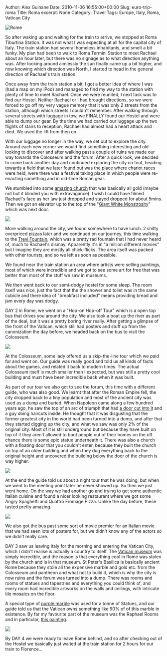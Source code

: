 Author: Alex Guinane
Date: 2010-11-06 16:55:00+00:00
Slug: euro-trip-roma
Title: Roma
excerpt: None
Category: Travel
Tags: Europe, Italy, Roma, Vatican City

![Rome](/images/2010/2010-11-06-euro-trip-roma/p1040803.jpg)

So after waking up and waiting for the train to arrive, we stopped at Roma Tiburtina Station. It was not what I was expecting at all for the capital city of Italy.
The train station had several homeless inhabitants, and smelt a bit funky. My plan had been to walk to Roma Termini Station to meet Rachael about an hour later, but there was no signage as to what direction anything was. After looking around aimlessly the sun finally came up a bit higher, and now knowing which direction was North, I started to head in the general direction of Rachael's train station.

Once away from the train station a bit, I got a better idea of where I was (had a map on my iPod) and managed to find my way to the station with plenty of time to meet Rachael. Once we were reunited, I next task was to find our Hostel. Neither Rachael or I had brought directions, so we were forced to go off my very vague memory that it was only 2 streets from the station, although which streets I couldn't remember. After walking through several streets with luggage in tow, we FINALLY found our Hostel and were able to dump our gear. By the time we had carried our luggage up the two flights of stairs to reception, Rachael had almost had a heart attack and died. We used the lift from then on.

With our luggage no longer in the way, we set out to explore the city. Around each new corner we would find something interesting and old-looking to discover and after walking past a couple of ruins we made our way towards the Colosseum and the forum. After a quick look, we decided to come back another day and continued exploring the city on foot, heading towards a field that we later found out was the place where chariot races were held, were there was a festival taking place in which people were re-enacting something and in old-time Roman gear.

We stumbled into some [amazing church](http://en.wikipedia.org/wiki/Santa_Maria_in_Aracoeli) that was basically all gold (maybe not but it blinded you with extravagance). I wish I could have filmed Rachael's face as her jaw just dropped and stayed dropped for about 5mins. Then we got an elevator up to the top of the "[Giant White Monstrosity](http://en.wikipedia.org/wiki/Monument_to_Vittorio_Emanuele_II)" which was next door.

![](/images/2010/2010-11-06-euro-trip-roma/church.JPG)

More walking around the city, we found somewhere to have lunch. 2 shitty overpriced pizzas later and we continued on our journey, this time walking to the [Trevi Fountain](http://en.wikipedia.org/wiki/Trevi_Fountain), which was a pretty rad fountain that I had never heard of, much to Rachael's dismay. Apparently it's in "a million different movies" but I imagine they are mostly all chick-flicks. The area itself was packed with other tourists, and so we left as soon as possible.

We found near the train station an area where artists were selling paintings, most of which were incredible and we got to see some art for free that was better than most of the stuff we saw in museums.

We then went back to our semi-dodgy hostel for some sleep. The room itself was nice, just the fact that the the shower and toilet was in the same cubicle and there idea of "breakfast included" means providing bread and jam every day was dodgy.

DAY 2 in Rome, we went on a "Hop-on Hop-off Tour" which is a open top bus that drives you around the city. We also took a boat up the river as part of the deal, but it was a pretty boring river really. After getting a glimpse of the front of the Vatican, which still had posters and stuff up from the canonization the day before, we headed back on the bus to visit the Colosseum.

![](/images/2010/2010-11-06-euro-trip-roma/bus.JPG)

At the Colosseum, some lady offered us a skip-the-line tour which we paid for and went on. Our guide was really good and told us all kinds of facts about the games, and related it back to modern times. The actual Colosseum itself is much smaller than I expected, but was still a pretty cool building and must have been incredible back when it was built.

As part of our tour we also got to see the forum, this time with a different guide, who was also good. We learnt that after the Roman Empire fell, the city dropped back to a tiny population and most of the ancient city was used as a dump and buried. When Napoleon came along a few hundred years ago, he saw the top of an arc of triumph that had [a door cut into it](http://en.wikipedia.org/wiki/File:Roman.forum.%26.arch.of.septimius.rome.arp.jpg) and a guy doing haircuts inside. He thought that it was disgusting that the former greatest city in the world had been turned into a dump, and after that they started digging up the city, and what we saw was only 2% of the original city. Most of it is still underground but because they have built on top of it they aren't allowed to boot people out of their homes on the off chance there is some epic statue underneath it. There was also a church with a floating door that you couldn't enter, because they built the church on top of an older building and when they dug everything back to the original height and uncovered the building below the door of the church is way higher.

![](/images/2010/2010-11-06-euro-trip-roma/forum.JPG)

At the end the guide told us about a night tour that he was doing, but when we went to the meeting point later he never showed up. So then we just went home. On the way we had another go and trying to get some authentic Italian cuisine and found a nicer looking restaurant where we got some Angry Spaghetti and Quattro Fromage Pizza. Unlike the day before, these tasted pretty amazing.

![](/images/2010/2010-11-06-euro-trip-roma/map.JPG)

We also got the bus past some sort of movie premier for an Italian movie that we had seen lots of posters for, but we didn't know any of the actors so we didn't really care.

DAY 3 saw us leaving Italy for the morning and entering the Vatican City, which I didn't realise is actually a country to itself. The [Vatican museum](http://en.wikipedia.org/wiki/Vatican_Museum) was simply incredible, and the reason is that everything cool in Rome was stolen by the church and is in that museum. St Peter's Basilica is basically ancient Rome because they stole all the expensive marble and gold etc. from the Colosseum and pantheon and what not to build it, which is why the city is now ruins and the forum was turned into a dump. There was rooms and rooms of statues and tapestries and everything you could think of, and every room had incredible artworks on the walls and ceilings, with intricate tile mosaics on the floor.

A special type of [purple marble](http://en.wikipedia.org/wiki/Porphyry_%28geology%29) was used for a tonne of Statues, and our guide told us that the Vatican owns something like 90% of of this marble in existence. By far my favourite part of the museum was the Raphael Rooms and in particular, [this painting](http://en.wikipedia.org/wiki/The_School_of_Athens).

![](/images/2010/2010-11-06-euro-trip-roma/vatican.JPG)

By DAY 4 we were ready to leave Rome behind, and so after checking out of the Hostel we basically just waited at the train station for 2 hours for our train to Florence...
